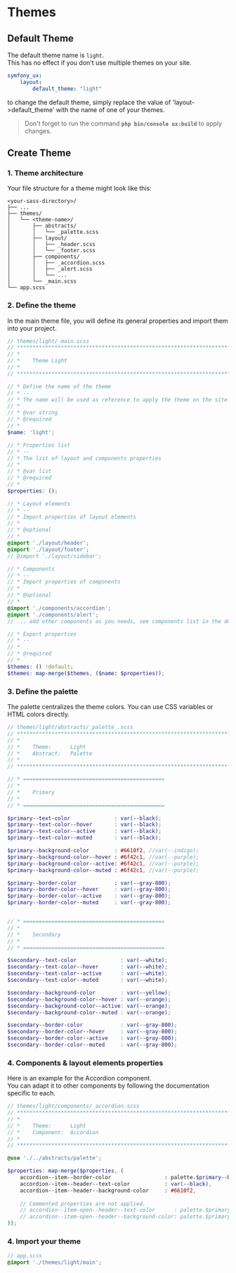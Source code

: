 # Themes

## Default Theme

The default theme name is `light`.  
This has no effect if you don't use multiple themes on your site.

```yaml 
symfony_ux:
    layout: 
        default_theme: "light"
```

to change the default theme, simply replace the value of 'layout->default_theme' with the name of one of your themes.

> Don't forget to run the command **`php bin/console ux:build`** to apply changes.

## Create Theme

### 1. Theme architecture

Your file structure for a theme might look like this:

```text
<your-sass-directory>/
├── ...
├── themes/
│   └── <theme-name>/
│       ├── abstracts/
│       │   └── _palette.scss
│       ├── layout/
│       │   ├── _header.scss
│       │   └── _footer.scss
│       ├── components/
│       │   ├── _accordion.scss
│       │   ├── _alert.scss
│       │   └── ...
│       └── _main.scss
└── app.scss
```

### 2. Define the theme

In the main theme file, you will define its general properties and import them into your project.

```scss
// themes/light/_main.scss
// ************************************************************************** //
// *
// *    Theme Light
// *
// ************************************************************************** //

// * Define the name of the theme
// * --
// * The name will be used as reference to apply the theme on the site
// *
// * @var string
// * @required
// *
$name: 'light';

// * Properties list
// * --
// * The list of layout and components properties
// *
// * @var list
// * @required
// *
$properties: ();

// * Layout elements
// * --
// * Import properties of layout elements
// *
// * @optional
// *
@import './layout/header';
@import './layout/footer';
// @import './layout/sidebar';

// * Components
// * --
// * Import properties of components
// *
// * @optional
// *
@import './components/accordion';
@import './components/alert';
// ... add other components as you needs, see components list in the doc.

// * Export properties
// * --
// *
// * @required
// *
$themes: () !default;
$themes: map-merge($themes, ($name: $properties));
```

### 3. Define the palette

The palette centralizes the theme colors. You can use CSS variables or HTML colors directly.

```scss 
// themes/light/abstracts/_palette_.scss
// ************************************************************************** //
// *
// *    Theme:      Light
// *    Abstract:   Palette
// *
// ************************************************************************** //

// * =============================================
// *
// *    Primary
// *
// * =============================================

$primary--text-color              : var(--black);
$primary--text-color--hover       : var(--black);
$primary--text-color--active      : var(--black);
$primary--text-color--muted       : var(--black);

$primary--background-color        : #6610f2, //var(--indigo);
$primary--background-color--hover : #6f42c1, //var(--purple);
$primary--background-color--active: #6f42c1, //var(--purple);
$primary--background-color--muted : #6f42c1, //var(--purple);

$primary--border-color            : var(--gray-800);
$primary--border-color--hover     : var(--gray-800);
$primary--border-color--active    : var(--gray-800);
$primary--border-color--muted     : var(--gray-800);


// * =============================================
// *
// *    Secondary
// *
// * =============================================

$secondary--text-color              : var(--white);
$secondary--text-color--hover       : var(--white);
$secondary--text-color--active      : var(--white);
$secondary--text-color--muted       : var(--white);

$secondary--background-color        : var(--yellow);
$secondary--background-color--hover : var(--orange);
$secondary--background-color--active: var(--orange);
$secondary--background-color--muted : var(--orange);

$secondary--border-color            : var(--gray-800);
$secondary--border-color--hover     : var(--gray-800);
$secondary--border-color--active    : var(--gray-800);
$secondary--border-color--muted     : var(--gray-800);
```

### 4. Components & layout elements properties

Here is an example for the Accordion component.  
You can adapt it to other components by following the documentation specific to each.

```scss
// themes/light/components/_accordion.scss
// ************************************************************************** //
// *
// *    Theme:      Light
// *    Component:  Accordion
// *
// ************************************************************************** //

@use './../abstracts/palette';

$properties: map-merge($properties, (
    accordion--item--border-color                 : palette.$primary--border-color,         // You can user Palette definition
    accordion--item--header--text-color           : var(--black),                           // Or CSS variable
    accordion--item--header--background-color     : #6610f2,                                // Or HTML colors    
    
    // Commented properties are not applied.
    // accordion--item-open--header--text-color      : palette.$primary--text-color--active,
    // accordion--item-open--header--background-color: palette.$primary--background-color--active,
));
```

### 4. Import your theme

```scss
// app.scss
@import './themes/light/main';
```
